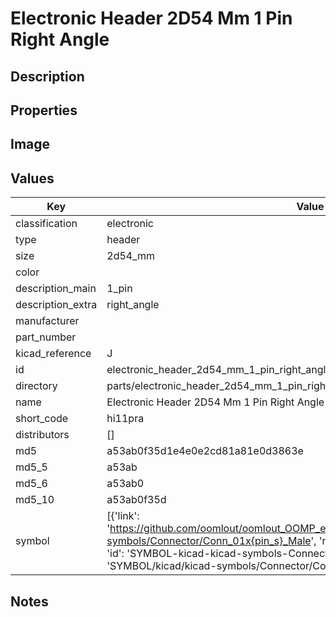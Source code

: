 # Electronic Header 2D54 Mm 1 Pin Right Angle

## Description

## Properties


## Image


## Values

| Key | Value |
| --- | --- |
| classification | electronic |
| type | header |
| size | 2d54_mm |
| color |  |
| description_main | 1_pin |
| description_extra | right_angle |
| manufacturer |  |
| part_number |  |
| kicad_reference | J |
| id | electronic_header_2d54_mm_1_pin_right_angle |
| directory | parts/electronic_header_2d54_mm_1_pin_right_angle |
| name | Electronic Header 2D54 Mm 1 Pin Right Angle |
| short_code | hi11pra |
| distributors | [] |
| md5 | a53ab0f35d1e4e0e2cd81a81e0d3863e |
| md5_5 | a53ab |
| md5_6 | a53ab0 |
| md5_10 | a53ab0f35d |
| symbol | [{'link': 'https://github.com/oomlout/oomlout_OOMP_eda_V2/tree/main/SYMBOL/kicad/kicad-symbols/Connector/Conn_01x{pin_s}_Male', 'name': 'Connector : Conn_01x01_Male', 'id': 'SYMBOL-kicad-kicad-symbols-Connector-Conn_01x01_Male', 'directory': 'SYMBOL/kicad/kicad-symbols/Connector/Conn_01x01_Male/'}] |

## Notes

